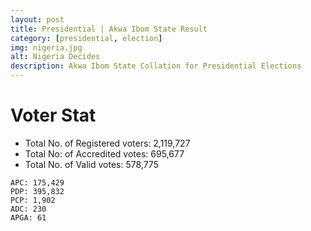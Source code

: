 ```yaml
---
layout: post
title: Presidential | Akwa Ibom State Result
category: [presidential, election]
img: nigeria.jpg
alt: Nigeria Decides
description: Akwa Ibom State Collation for Presidential Elections
---
```




# Voter Stat
- Total No. of Registered voters: 2,119,727
- Total No: of Accredited votes: 695,677
- Total No. of Valid votes: 578,775 


```
APC: 175,429 
PDP: 395,832 
PCP: 1,902 
ADC: 230  
APGA: 61
```
